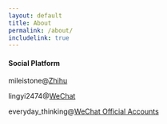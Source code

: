 ```yaml
---
layout: default
title: About
permalink: /about/
includelink: true
---
```


#### Social Platform

mileistone@[Zhihu](https://zhihu.com)

lingyi2474@[WeChat](https://weixin.qq.com/)

everyday_thinking@[WeChat Official Accounts](https://weixin.qq.com/)
